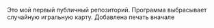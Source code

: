 Это мой первый публичный репозиторий. Программа выбрасывает случайную игральную карту. 
Добавлена печать вначале
